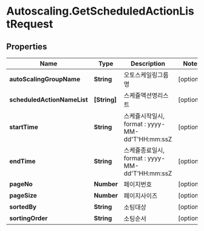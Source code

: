 # Autoscaling.GetScheduledActionListRequest

## Properties
Name | Type | Description | Notes
------------ | ------------- | ------------- | -------------
**autoScalingGroupName** | **String** | 오토스케일링그룹명 | [optional] 
**scheduledActionNameList** | **[String]** | 스케쥴액션명리스트 | [optional] 
**startTime** | **String** | 스케쥴시작일시, format : yyyy-MM-dd&#39;T&#39;HH:mm:ssZ | [optional] 
**endTime** | **String** | 스케쥴종료일시, format : yyyy-MM-dd&#39;T&#39;HH:mm:ssZ | [optional] 
**pageNo** | **Number** | 페이지번호 | [optional] 
**pageSize** | **Number** | 페이지사이즈 | [optional] 
**sortedBy** | **String** | 소팅대상 | [optional] 
**sortingOrder** | **String** | 소팅순서 | [optional] 


